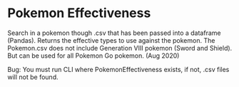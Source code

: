 # Pokemon Effectiveness

Search in a pokemon though .csv that has been passed into a dataframe (Pandas). 
Returns the effective types to use against the pokemon. 
The Pokemon.csv does not include Generation VIII pokemon (Sword and Shield). But can be used for all Pokemon Go pokemon. (Aug 2020)

Bug: You must run CLI where PokemonEffectiveness exists, if not, .csv files will not be found.
